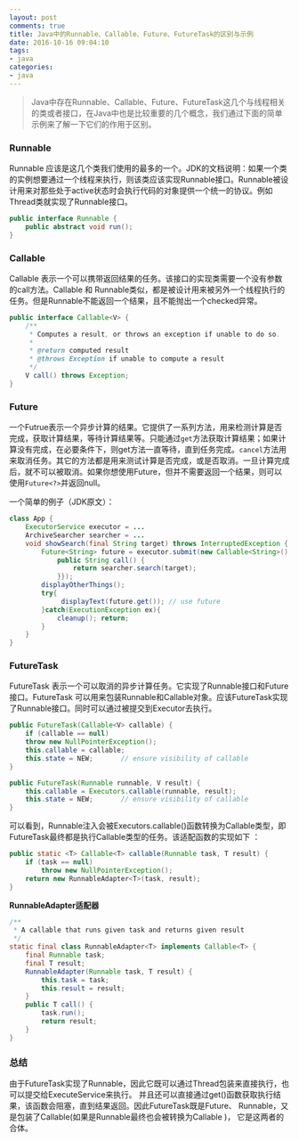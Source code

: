 ```yaml
---
layout: post
comments: true
title: Java中的Runnable、Callable、Future、FutureTask的区别与示例
date: 2016-10-16 09:04:10
tags:
- java
categories:
- java
---
```


> Java中存在Runnable、Callable、Future、FutureTask这几个与线程相关的类或者接口，在Java中也是比较重要的几个概念，我们通过下面的简单示例来了解一下它们的作用于区别。 

<!-- more -->

### Runnable

Runnable 应该是这几个类我们使用的最多的一个。JDK的文档说明：如果一个类的实例想要通过一个线程来执行，则该类应该实现Runnable接口。Runnable被设计用来对那些处于active状态时会执行代码的对象提供一个统一的协议。例如Thread类就实现了Runnable接口。

```java
public interface Runnable {
    public abstract void run();
}
```

### Callable 

Callable 表示一个可以携带返回结果的任务。该接口的实现类需要一个没有参数的call方法。Callable 和 Runnable类似，都是被设计用来被另外一个线程执行的任务。但是Runnable不能返回一个结果，且不能抛出一个checked异常。

```java
public interface Callable<V> {
    /**
     * Computes a result, or throws an exception if unable to do so.
     *
     * @return computed result
     * @throws Exception if unable to compute a result
     */
    V call() throws Exception;
}
```

### Future

一个Futrue表示一个异步计算的结果。它提供了一系列方法，用来检测计算是否完成，获取计算结果，等待计算结果等。只能通过`get`方法获取计算结果；如果计算没有完成，在必要条件下，则get方法一直等待，直到任务完成。`cancel`方法用来取消任务。其它的方法都是用来测试计算是否完成，或是否取消。一旦计算完成后，就不可以被取消。如果你想使用Future，但并不需要返回一个结果，则可以使用`Future<?>`并返回null。

一个简单的例子（JDK原文）：

```java
class App {
    ExecutorService executor = ...
    ArchiveSearcher searcher = ...
    void showSearch(final String target) throws InterruptedException {
        Future<String> future = executor.submit(new Callable<String>() {
            public String call() {
                return searcher.search(target);
            }});
        displayOtherThings(); 
        try{
             displayText(future.get()); // use future
        }catch(ExecutionException ex){
            cleanup(); return; 
        }
    }
}
```

### FutureTask

FutureTask 表示一个可以取消的异步计算任务。它实现了Runnable接口和Future接口。FutureTask 可以用来包装Runnable和Callable对象。应该FutureTask实现了Runnable接口。同时可以通过被提交到Executor去执行。

```java
public FutureTask(Callable<V> callable) {  
    if (callable == null)  
    throw new NullPointerException();  
    this.callable = callable;  
    this.state = NEW;       // ensure visibility of callable  
}  

public FutureTask(Runnable runnable, V result) {  
    this.callable = Executors.callable(runnable, result);  
    this.state = NEW;       // ensure visibility of callable  
}  
```

可以看到，Runnable注入会被Executors.callable()函数转换为Callable类型，即FutureTask最终都是执行Callable类型的任务。该适配函数的实现如下 ：

```java
public static <T> Callable<T> callable(Runnable task, T result) {  
    if (task == null)  
        throw new NullPointerException();  
    return new RunnableAdapter<T>(task, result);  
}  
```

**RunnableAdapter适配器**

```java
/** 
 * A callable that runs given task and returns given result 
 */  
static final class RunnableAdapter<T> implements Callable<T> {  
    final Runnable task;  
    final T result;  
    RunnableAdapter(Runnable task, T result) {  
        this.task = task;  
        this.result = result;  
    }  
    public T call() {  
        task.run();  
        return result;  
    }  
} 
```

### 总结

由于FutureTask实现了Runnable，因此它既可以通过Thread包装来直接执行，也可以提交给ExecuteService来执行。
并且还可以直接通过get()函数获取执行结果，该函数会阻塞，直到结果返回。因此FutureTask既是Future、
Runnable，又是包装了Callable(如果是Runnable最终也会被转换为Callable )， 它是这两者的合体。








        




                   
                
                
                